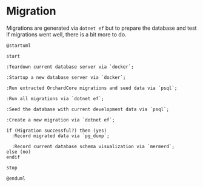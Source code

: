# Migration

Migrations are generated via `dotnet ef` but to prepare the database and test if
migrations went well, there is a bit more to do.

```plantuml
@startuml

start

:Teardown current database server via `docker`;

:Startup a new database server via `docker`;

:Run extracted OrchardCore migrations and seed data via `psql`;

:Run all migrations via `dotnet ef`;

:Seed the database with current development data via `psql`;

:Create a new migration via `dotnet ef`;

if (Migration successful?) then (yes)
  :Record migrated data via `pg_dump`;

  :Record current database schema visualization via `mermerd`;
else (no)
endif

stop

@enduml
```
